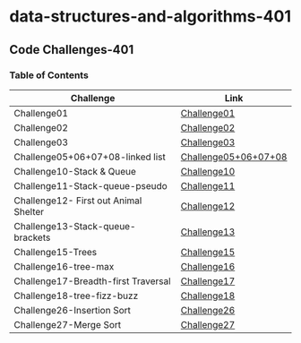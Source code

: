 # data-structures-and-algorithms-401

## Code Challenges-401

### Table of Contents

| Challenge      |   Link  |
| ----------- | ------------|
| Challenge01    |[Challenge01](challenge1/README.md)        |
| Challenge02   | [Challenge02](challenge2/README.md)        |
| Challenge03   | [Challenge03](challenge3/README.md)        |
| Challenge05+06+07+08-linked list   | [Challenge05+06+07+08](challenge5+6+7/lib)        |
| Challenge10-Stack & Queue   | [Challenge10](challenge5+6+7/lib) |
| Challenge11-Stack-queue-pseudo   | [Challenge11](challenge5+6+7/lib) |
| Challenge12- First out Animal Shelter   | [Challenge12](challenge12) |
| Challenge13-Stack-queue-brackets   | [Challenge13](challenge5+6+7/lib) |
| Challenge15-Trees   | [Challenge15](challenge15) |
| Challenge16-tree-max   | [Challenge16](challenge15) |
| Challenge17-Breadth-first Traversal   | [Challenge17](challenge15) |
| Challenge18-tree-fizz-buzz   | [Challenge18](challenge15) |
| Challenge26-Insertion Sort   | [Challenge26](/challenge26-insertionSort/BLOG.md) |
| Challenge27-Merge Sort   | [Challenge27](/challenge27/BlOG.md) |
